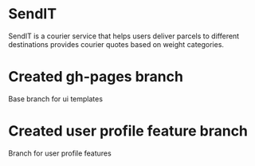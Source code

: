 # SendIT
SendIT is a courier service that helps users deliver parcels to different destinations provides courier quotes based on weight categories.
# Created gh-pages branch
Base branch for ui templates
# Created user profile feature branch
Branch for user profile features

